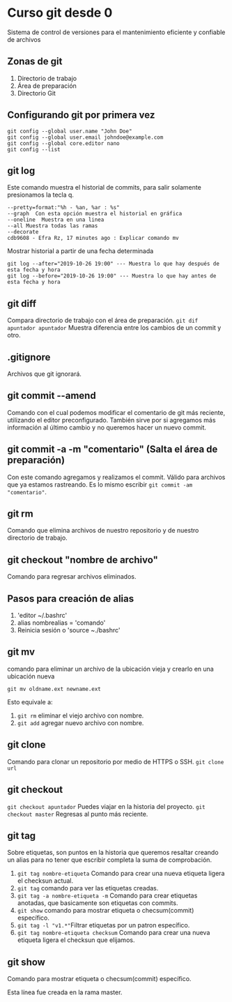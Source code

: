 # Curso git desde 0
Sistema de control de versiones para el mantenimiento eficiente y confiable de archivos

## Zonas de git
1. Directorio de trabajo
2. Área de preparación
3. Directorio Git

## Configurando git por primera vez 
```
git config --global user.name "John Doe"
git config --global user.email johndoe@example.com
git config --global core.editor nano
git config --list
```

## git log
Este comando muestra el historial de commits, para salir solamente presionamos la tecla q.
```
--pretty=format:"%h - %an, %ar : %s"
--graph  Con esta opción muestra el historial en gráfica
--oneline  Muestra en una linea
--all Muestra todas las ramas
--decorate 
cdb9608 - Efra Rz, 17 minutes ago : Explicar comando mv
```
Mostrar historial a partir de una fecha determinada
```
git log --after="2019-10-26 19:00" --- Muestra lo que hay después de esta fecha y hora
git log --before="2019-10-26 19:00" --- Muestra lo que hay antes de esta fecha y hora

```

## git diff
Compara directorio de trabajo con el área de preparación.
`git dif apuntador apuntador`
Muestra diferencia entre los cambios de un commit y otro.

## .gitignore
Archivos que git ignorará.

## git commit --amend
Comando con el cual podemos modificar el comentario de git más reciente, utilizando el editor preconfigurado.
También sirve por si agregamos más información al último cambio y no queremos hacer un nuevo commit.

## git commit -a -m "comentario" (Salta el área de preparación)
Con este comando agregamos y realizamos el commit. Válido para archivos que ya estamos rastreando. Es lo mismo escribir `git commit -am "comentario"`.

## git rm
Comando que elimina archivos de nuestro repositorio y de nuestro directorio de trabajo.

## git checkout "nombre de archivo"
Comando para regresar archivos eliminados.

## Pasos para creación de alias
1. 'editor ~/.bashrc'
2. alias nombrealias = 'comando'
3. Reinicia sesión o 'source ~./bashrc'

## git mv
comando para eliminar un archivo de la ubicación vieja y crearlo en una ubicación nueva
```
git mv oldname.ext newname.ext
```
Esto equivale a:
1. `git rm` eliminar el viejo archivo con nombre.
2. `git add` agregar nuevo archivo con nombre.

## git clone
Comando para clonar un repositorio por medio de HTTPS o SSH.
`git clone url`

## git checkout
`git checkout apuntador`
Puedes viajar en la historia del proyecto.
`git checkout master`
Regresas al punto más reciente.

## git tag
Sobre etiquetas, son puntos en la historia que queremos resaltar creando un alias para no tener que escribir completa la suma de comprobación.
1. `git tag nombre-etiqueta` Comando para crear una nueva etiqueta ligera el checksun actual.
2. `git tag` comando para ver las etiquetas creadas.
3. `git tag -a nombre-etiqueta -m` Comando para crear etiquetas anotadas, que basicamente son etiquetas con commits.
4. `git show` comando para mostrar etiqueta o checsum(commit) específico.
5. `git tag -l "v1.*"`Filtrar etiquetas por un patron específico.
6. `git tag nombre-etiqueta checksum` Comando para crear una nueva etiqueta ligera el checksun que elijamos.
## git show
Comando para mostrar etiqueta o checsum(commit) específico.

Esta línea fue creada en la rama master.